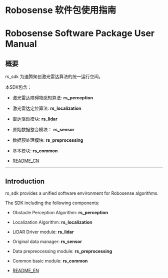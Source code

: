 # **Robosense 软件包使用指南**
# **Robosense Software Package User Manual**

## **概要**
rs_sdk 为速腾聚创激光雷达算法的统一运行空间。

本SDK包含：

- 激光雷达障碍物感知算法: **rs_perception**

- 激光雷达定位算法: **rs_localization**

- 雷达驱动模块: **rs_lidar**

- 原始数据整合模块： **rs_sensor**

- 数据预处理模块: **rs_preprocessing**

- 基本模块: **rs_common**

+ [README_CN](doc/README_CN.md)  

---

## **Introduction**
rs_sdk provides a unified software environment for Robosense algorithms.

The SDK including the following components:

- Obstacle Perception Algorithm:  **rs_perception**

- Localization Algorithm:         **rs_localization**

- LiDAR Driver module:            **rs_lidar**

- Original data manager:   **rs_sensor**

- Data prepreocessing module: **rs_preprocessing**

- Common basic module: **rs_common**



+ [README_EN](doc/README_EN.md)  

